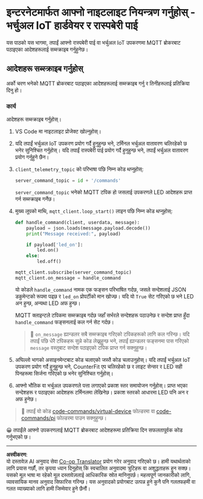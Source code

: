 <!--
CO_OP_TRANSLATOR_METADATA:
{
  "original_hash": "c527ce85d69b1a3875366ec61cbed8aa",
  "translation_date": "2025-08-27T12:18:26+00:00",
  "source_file": "1-getting-started/lessons/4-connect-internet/single-board-computer-commands.md",
  "language_code": "ne"
}
-->
# इन्टरनेटमार्फत आफ्नो नाइटलाइट नियन्त्रण गर्नुहोस् - भर्चुअल IoT हार्डवेयर र रास्पबेरी पाई

यस पाठको यस भागमा, तपाईं आफ्नो रास्पबेरी पाई वा भर्चुअल IoT उपकरणमा MQTT ब्रोकरबाट पठाइएका आदेशहरूलाई सब्स्क्राइब गर्नुहुनेछ।

## आदेशहरू सब्स्क्राइब गर्नुहोस्

अर्को चरण भनेको MQTT ब्रोकरबाट पठाइएका आदेशहरूलाई सब्स्क्राइब गर्नु र तिनीहरूलाई प्रतिक्रिया दिनु हो।

### कार्य

आदेशहरू सब्स्क्राइब गर्नुहोस्।

1. VS Code मा नाइटलाइट प्रोजेक्ट खोल्नुहोस्।

1. यदि तपाईं भर्चुअल IoT उपकरण प्रयोग गर्दै हुनुहुन्छ भने, टर्मिनल भर्चुअल वातावरण चलिरहेको छ भनेर सुनिश्चित गर्नुहोस्। यदि तपाईं रास्पबेरी पाई प्रयोग गर्दै हुनुहुन्छ भने, तपाईं भर्चुअल वातावरण प्रयोग गर्नुहुने छैन।

1. `client_telemetry_topic` को परिभाषा पछि निम्न कोड थप्नुहोस्:

    ```python
    server_command_topic = id + '/commands'
    ```

    `server_command_topic` भनेको MQTT टपिक हो जसलाई उपकरणले LED आदेशहरू प्राप्त गर्न सब्स्क्राइब गर्नेछ।

1. मुख्य लूपको माथि, `mqtt_client.loop_start()` लाइन पछि निम्न कोड थप्नुहोस्:

    ```python
    def handle_command(client, userdata, message):
        payload = json.loads(message.payload.decode())
        print("Message received:", payload)
    
        if payload['led_on']:
            led.on()
        else:
            led.off()
    
    mqtt_client.subscribe(server_command_topic)
    mqtt_client.on_message = handle_command
    ```

    यो कोडले `handle_command` नामक एक फङ्सन परिभाषित गर्दछ, जसले सन्देशलाई JSON डकुमेन्टको रूपमा पढ्छ र `led_on` प्रोपर्टीको मान खोज्छ। यदि यो `True` सेट गरिएको छ भने LED अन हुन्छ, अन्यथा LED अफ हुन्छ।

    MQTT क्लाइन्टले टपिकमा सब्स्क्राइब गर्दछ जहाँ सर्भरले सन्देशहरू पठाउनेछ र सन्देश प्राप्त हुँदा `handle_command` फङ्सनलाई कल गर्न सेट गर्दछ।

    > 💁 `on_message` ह्यान्डलर सबै सब्स्क्राइब गरिएको टपिकहरूको लागि कल गरिन्छ। यदि तपाईं पछि धेरै टपिकहरू सुन्ने कोड लेख्नुहुन्छ भने, तपाईं ह्यान्डलर फङ्सनमा पास गरिएको `message` वस्तुबाट सन्देश पठाइएको टपिक प्राप्त गर्न सक्नुहुन्छ।

1. अघिल्लो भागको असाइनमेन्टबाट कोड चलाएको जस्तै कोड चलाउनुहोस्। यदि तपाईं भर्चुअल IoT उपकरण प्रयोग गर्दै हुनुहुन्छ भने, CounterFit एप चलिरहेको छ र लाइट सेन्सर र LED सही पिनहरूमा सिर्जना गरिएको छ भनेर सुनिश्चित गर्नुहोस्।

1. आफ्नो भौतिक वा भर्चुअल उपकरणले पत्ता लगाएको प्रकाश स्तर समायोजन गर्नुहोस्। प्राप्त भएका सन्देशहरू र पठाइएका आदेशहरू टर्मिनलमा लेखिनेछ। प्रकाश स्तरको आधारमा LED पनि अन र अफ हुनेछ।

> 💁 तपाईं यो कोड [code-commands/virtual-device](../../../../../1-getting-started/lessons/4-connect-internet/code-commands/virtual-device) फोल्डरमा वा [code-commands/pi](../../../../../1-getting-started/lessons/4-connect-internet/code-commands/pi) फोल्डरमा पाउन सक्नुहुन्छ।

😀 तपाईंले आफ्नो उपकरणलाई MQTT ब्रोकरबाट आदेशहरूमा प्रतिक्रिया दिन सफलतापूर्वक कोड गर्नुभएको छ।

---

**अस्वीकरण**:  
यो दस्तावेज़ AI अनुवाद सेवा [Co-op Translator](https://github.com/Azure/co-op-translator) प्रयोग गरेर अनुवाद गरिएको छ। हामी यथार्थताको लागि प्रयास गर्छौं, तर कृपया ध्यान दिनुहोस् कि स्वचालित अनुवादमा त्रुटिहरू वा अशुद्धताहरू हुन सक्छ। यसको मूल भाषा मा रहेको मूल दस्तावेज़लाई आधिकारिक स्रोत मानिनुपर्छ। महत्वपूर्ण जानकारीको लागि, व्यावसायिक मानव अनुवाद सिफारिस गरिन्छ। यस अनुवादको प्रयोगबाट उत्पन्न हुने कुनै पनि गलतफहमी वा गलत व्याख्याको लागि हामी जिम्मेवार हुने छैनौं।